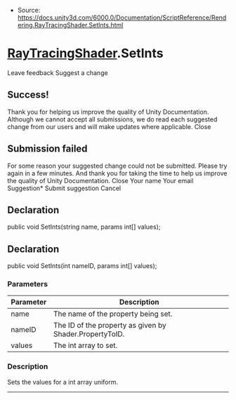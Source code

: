 * Source: https://docs.unity3d.com/6000.0/Documentation/ScriptReference/Rendering.RayTracingShader.SetInts.html

#  [RayTracingShader](https://docs.unity3d.com/6000.0/Documentation/ScriptReference/Rendering.RayTracingShader.html).SetInts
Leave feedback
Suggest a change
## Success!
Thank you for helping us improve the quality of Unity Documentation. Although we cannot accept all submissions, we do read each suggested change from our users and will make updates where applicable.
Close
## Submission failed
For some reason your suggested change could not be submitted. Please <a>try again</a> in a few minutes. And thank you for taking the time to help us improve the quality of Unity Documentation.
Close
Your name Your email Suggestion* Submit suggestion
Cancel
## Declaration
public void SetInts(string name, params int[] values); 
## Declaration
public void SetInts(int nameID, params int[] values); 
### Parameters
Parameter | Description  
---|---  
name | The name of the property being set.  
nameID | The ID of the property as given by Shader.PropertyToID.  
values | The int array to set.  
### Description
Sets the values for a int array uniform.
* * *
